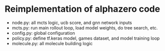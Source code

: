 # Reimplementation of alphazero code

* node.py: all mcts logic, ucb score, and gnn network inputs
* mcts.py: run main rollout loop, load model weights, do tree search, etc.
* config.py: global configuration
* policy.py: define tf.keras model, games dataset, and model training loop
* molecule.py: all molecule building logic
